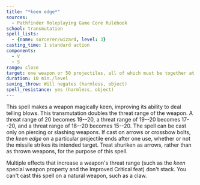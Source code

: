 ```yaml
---
title: "*keen edge*"
sources:
  - Pathfinder Roleplaying Game Core Rulebook
school: transmutation
spell_lists:
  - {name: sorcerer/wizard, level: 3}
casting_time: 1 standard action
components:
  - V
  - S
range: close
target: one weapon or 50 projectiles, all of which must be together at the time of casting
duration: 10 min./level
saving_throw: Will negates (harmless, object)
spell_resistance: yes (harmless, object)
---
```


This spell makes a weapon magically keen, improving its ability to deal telling blows. This transmutation doubles the threat range of the weapon. A threat range of 20 becomes 19--20, a threat range of 19--20 becomes 17--20, and a threat range of 18--20 becomes 15--20. The spell can be cast only on piercing or slashing weapons. If cast on arrows or crossbow bolts, the *keen edge* on a particular projectile ends after one use, whether or not the missile strikes its intended target. Treat shuriken as arrows, rather than as thrown weapons, for the purpose of this spell.

Multiple effects that increase a weapon's threat range (such as the *keen* special weapon property and the Improved Critical feat) don't stack. You can't cast this spell on a natural weapon, such as a claw.

